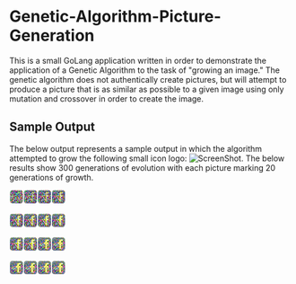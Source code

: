 # Genetic-Algorithm-Picture-Generation
This is a small GoLang application written in order to demonstrate the application of a Genetic Algorithm to the task of "growing an image." The genetic algorithm does not authentically create pictures, but will attempt to produce a picture that is as similar as possible to a given image using only mutation and crossover in order to create the image.

Sample Output
-------------
The below output represents a sample output in which the algorithm attempted to grow the following small icon logo: ![ScreenShot](http://houseofdonproductions.com/wp-content/uploads/2013/06/facebook-logo-e1371659133579.png). The below results show 300 generations of evolution with each picture marking 20 generations of growth.


![Generation 0](results/res0.png?raw=true "Generation 0")![Generation 20](results/res20.png?raw=true "Generation 20")![Generation 40](results/res40.png?raw=true "Generation 40")![Generation 60](results/res60.png?raw=true "Generation 60")

![Generation 80](results/res80.png?raw=true "Generation 80")![Generation 100](results/res100.png?raw=true "Generation 100")![Generation 120](results/res120.png?raw=true "Generation 120")![Generation 140](results/res140.png?raw=true "Generation 140")

![Generation 160](results/res160.png?raw=true "Generation 160")![Generation 180](results/res180.png?raw=true "Generation 180")![Generation 200](results/res200.png?raw=true "Generation 200")![Generation 220](results/res220.png?raw=true "Generation 220")

![Generation 240](results/res240.png?raw=true "Generation 240")![Generation 260](results/res260.png?raw=true "Generation 260")![Generation 280](results/res280.png?raw=true "Generation 280")![Generation 300](results/res300.png?raw=true "Generation 300")
